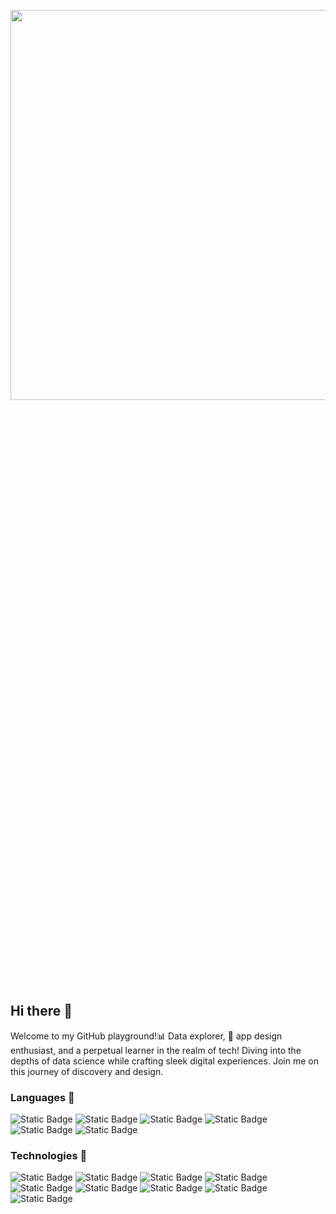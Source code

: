 <a href="https://www.techbiswajeet.in"><img height="40%" width="120%" border-radius ="25px" src="https://github.com/Biswajeet-Behera-off/Biswajeet-Behera-off/blob/main/km_20231221_480p_15f_20231221_123356.gif"/></a>


## Hi there 👋

Welcome to my GitHub playground!📊 Data explorer, 🎨 app design enthusiast, and a perpetual learner in the realm of tech! Diving into the depths of data science while crafting sleek digital experiences. Join me on this journey of discovery and design.

### Languages 👋

![Static Badge](https://img.shields.io/badge/Python-80%25-blue?logo=Python)
![Static Badge](https://img.shields.io/badge/HTML-50%25-orange?logo=HTML)
![Static Badge](https://img.shields.io/badge/CSS-50%25-blue?logo=css)
![Static Badge](https://img.shields.io/badge/JavaScript-30%25-yellow?logo=JavaScript)
![Static Badge](https://img.shields.io/badge/C-30%25-blue?logo=C)
![Static Badge](https://img.shields.io/badge/SQL-60%25-blue?logo=mysql)

### Technologies 👋

![Static Badge](https://img.shields.io/badge/Deep%20Learning-blue?logo=PYTHON&logoColor=%23fff)
![Static Badge](https://img.shields.io/badge/Machine%20Learning-black?logo=python)
![Static Badge](https://img.shields.io/badge/Predictive%20Analysis-Orange?logo=python)
![Static Badge](https://img.shields.io/badge/Django-black?logo=Django)
![Static Badge](https://img.shields.io/badge/Flask-blue?logo=Flask)
![Static Badge](https://img.shields.io/badge/TensorFlow-black?logo=TensorFlow)
![Static Badge](https://img.shields.io/badge/AWS-black?logo=Amazon-AWS&logoColor=f90)
![Static Badge](https://img.shields.io/badge/Flutter-Orange?logo=Flutter&logoColor=%23fff)
![Static Badge](https://img.shields.io/badge/Flet-blue?logo=Flutter&logoColor=%23fff)


